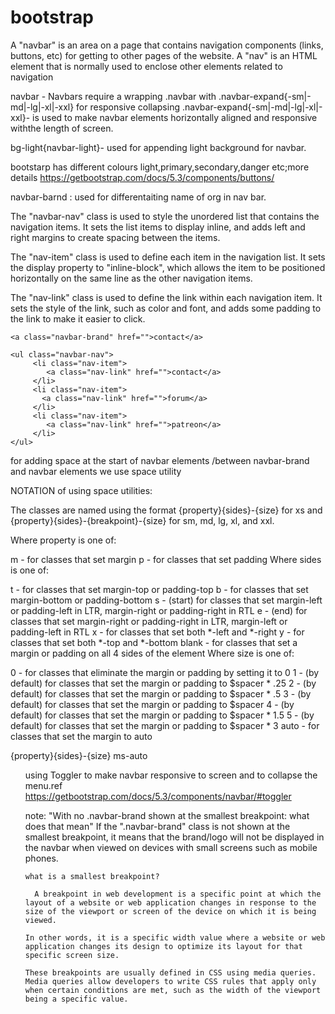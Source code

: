 # bootstrap

A "navbar" is an area on a page that contains navigation components (links, buttons, etc) for getting to other pages of the website. 
A "nav" is an HTML element that is normally used to enclose other elements related to navigation

navbar - Navbars require a wrapping .navbar with .navbar-expand{-sm|-md|-lg|-xl|-xxl} for responsive collapsing 
.navbar-expand{-sm|-md|-lg|-xl|-xxl}- is used to make navbar elements horizontally aligned and responsive withthe length of screen.

bg-light{navbar-light}- used for appending light background for navbar.

bootstarp has different colours light,primary,secondary,danger etc;more details
https://getbootstrap.com/docs/5.3/components/buttons/

navbar-barnd : used for differentaiting name of org in nav bar.

The "navbar-nav" class is used to style the unordered list that contains the navigation items.
It sets the list items to display inline, and adds left and right margins to create spacing between the items.

The "nav-item" class is used to define each item in the navigation list. It sets the display property to "inline-block", which allows the item to be positioned horizontally on the same line as the other navigation items.

The "nav-link" class is used to define the link within each navigation item. It sets the style of the link, such as color and font, and adds some padding to the link to make it easier to click.


<nav class="navbar navbar-expand-lg bg-light">
    
    <a class="navbar-brand" href="">contact</a>
    
    <ul class="navbar-nav">
         <li class="nav-item">
            <a class="nav-link" href="">contact</a>
         </li>
         <li class="nav-item">
           <a class="nav-link" href="">forum</a>
         </li>
         <li class="nav-item">
            <a class="nav-link" href="">patreon</a>
         </li>
    </ul>
</nav>

for adding space at the start of navbar elements /between navbar-brand and navbar elements we use space utility

NOTATION of using space utilities:

The classes are named using the format {property}{sides}-{size} for xs and {property}{sides}-{breakpoint}-{size} for sm, md, lg, xl, and xxl.

Where property is one of:

m - for classes that set margin
p - for classes that set padding
Where sides is one of:

t - for classes that set margin-top or padding-top
b - for classes that set margin-bottom or padding-bottom
s - (start) for classes that set margin-left or padding-left in LTR, margin-right or padding-right in RTL
e - (end) for classes that set margin-right or padding-right in LTR, margin-left or padding-left in RTL
x - for classes that set both *-left and *-right
y - for classes that set both *-top and *-bottom
blank - for classes that set a margin or padding on all 4 sides of the element
Where size is one of:

0 - for classes that eliminate the margin or padding by setting it to 0
1 - (by default) for classes that set the margin or padding to $spacer * .25
2 - (by default) for classes that set the margin or padding to $spacer * .5
3 - (by default) for classes that set the margin or padding to $spacer
4 - (by default) for classes that set the margin or padding to $spacer * 1.5
5 - (by default) for classes that set the margin or padding to $spacer * 3
auto - for classes that set the margin to auto

{property}{sides}-{size}
ms-auto
<ul class="navbar-nav ms-auto">

using Toggler to make navbar responsive to screen and to collapse the menu.ref
https://getbootstrap.com/docs/5.3/components/navbar/#toggler

  note: "With no .navbar-brand shown at the smallest breakpoint: what does that mean"
    If the ".navbar-brand" class is not shown at the smallest breakpoint, it means that the   brand/logo will not be displayed in the navbar when viewed on devices with small screens such as mobile phones.
   
    what is a smallest breakpoint?
    
      A breakpoint in web development is a specific point at which the layout of a website or web application changes in response to the size of the viewport or screen of the device on which it is being viewed.
    
    In other words, it is a specific width value where a website or web application changes its design to optimize its layout for that specific screen size.
    
    These breakpoints are usually defined in CSS using media queries. Media queries allow developers to write CSS rules that apply only when certain conditions are met, such as the width of the viewport being a specific value.
    
    
    
    

    
    
